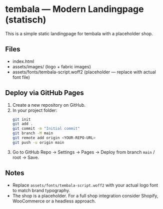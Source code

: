 # tembala — Modern Landingpage (statisch)

This is a simple static landingpage for tembala with a placeholder shop.

## Files
- index.html
- assets/images/ (logo + fabric images)
- assets/fonts/tembala-script.woff2 (placeholder — replace with actual font file)

## Deploy via GitHub Pages
1. Create a new repository on GitHub.
2. In your project folder:
   ```bash
   git init
   git add .
   git commit -m "Initial commit"
   git branch -M main
   git remote add origin <YOUR-REPO-URL>
   git push -u origin main
   ```
3. Go to GitHub Repo -> Settings -> Pages -> Deploy from branch `main` / root -> Save.

## Notes
- Replace `assets/fonts/tembala-script.woff2` with your actual logo font to match brand typography.
- The shop is a placeholder. For a full shop integration consider Shopify, WooCommerce or a headless approach.
